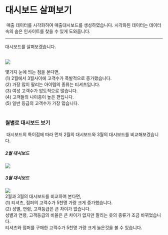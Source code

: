 
# 대시보드 살펴보기

&nbsp;매출 데이터를 시각화하여 매출대시보드를 생성하였습니다.
시각화된 데이터는 데이터 속의 숨은 인사이트를 찾을 수 있게 도와줍니다.<br>

---

대시보드를 살펴보겠습니다.<br><br>

<img src="https://user-images.githubusercontent.com/57983744/203735892-eac04b41-e52c-4f73-ad94-e116e512b39d.png"><br>

몇가지 눈에 띄는 점을 본다면,<br>
(1) 2월에서 3월사이에 고객수가 폭발적으로 증가했습니다.<br>
(2) 가장 많이 팔리는 아이템의 종류는 티셔츠입니다.<br>
(3) 여성 고객수가 압도적으로 많습니다.<br>
(4) 고객들의 나이층이 높은 편입니다.<br>
(5) 일반 등급의 고객수가 가장 많습니다.<br>
<br>
<h3>월별로 대시보드 보기</h3>
&nbsp;대시보드의 특이점에 따라 먼저 2월의 대시보드와 3월의 대시보드를 비교해보겠습니다.
<h5>2월 대시보드</h5>
<img src="https://user-images.githubusercontent.com/57983744/203736951-857b48cd-a616-47ef-bbfc-5afa49e578e0.png">
<h5>3월 대시보드</h5>
<img src="https://user-images.githubusercontent.com/57983744/203737151-34bc2cab-fbb6-43ec-b816-eb9708470c03.png"><br>
2월과 3월의 대시보드를 비교하여 본다면,<br>
(1) 티셔츠, 점퍼의 고객수가 5천명 가량 크게 증가했습니다.<br>
(2) 성별, 연령, 고객등급은 큰 차이가 없습니다.<br>
성별과 연령, 고객등급의 비율은 큰 차이가 없지만 팔리는 옷의 종류가 조금 바뀌었습니다.<br>
티셔츠와 점퍼를 구매한 고객수가 5천명 가량 크게 늘은것을 볼 수 있습니다.